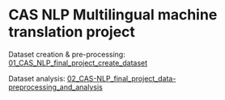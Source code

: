 # CAS NLP Multilingual machine translation project 

Dataset creation & pre-processing: [01_CAS_NLP_final_project_create_dataset](https://github.com/CBaffelli/CAS-NLP_Machine-translation/blob/main/01_CAS_NLP_final_project_create_dataset.ipynb)

Dataset analysis: [02_CAS-NLP_final_project_data-preprocessing_and_analysis](https://github.com/CBaffelli/CAS-NLP_Machine-translation/blob/main/02_CAS_NLP_final_project_data_preprocessing_and_analysis.ipynb)
